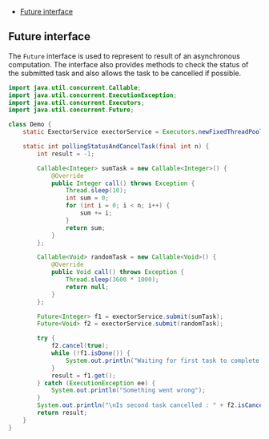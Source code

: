 <!-- TOC -->
  * [Future interface](#future-interface)
<!-- TOC -->

## Future interface

The `Future` interface is used to represent to result of an asynchronous computation. The interface also provides methods to check the status of the submitted task and also allows the task to be cancelled if possible.

```java
import java.util.concurrent.Callable;
import java.util.concurrent.ExecutionException;
import java.util.concurrent.Executors;
import java.util.concurrent.Future;

class Demo {
    static ExectorService exectorService = Executors.newFixedThreadPool(2);

    static int pollingStatusAndCancelTask(final int n) {
        int result = -1;

        Callable<Integer> sumTask = new Callable<Integer>() {
            @Override
            public Integer call() throws Exception {
                Thread.sleep(10);
                int sum = 0;
                for (int i = 0; i < n; i++) {
                    sum += i;
                }
                return sum;
            }
        };

        Callable<Void> randomTask = new Callable<Void>() {
            @Override
            public Void call() throws Exception {
                Thread.sleep(3600 * 1000);
                return null;
            }
        };

        Future<Integer> f1 = exectorService.submit(sumTask);
        Future<Void> f2 = exectorService.submit(randomTask);

        try {
            f2.cancel(true);
            while (!f1.isDone()) {
                System.out.println("Waiting for first task to complete.");
            }
            result = f1.get();
        } catch (ExecutionException ee) {
            System.out.println("Something went wrong");
        }
        System.out.println("\nIs second task cancelled : " + f2.isCancelled());
        return result;
    }
}
```